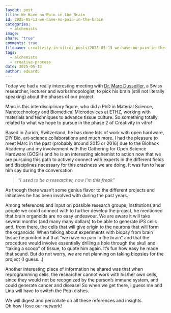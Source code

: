 ```yaml
---
layout: post
title: We Have no Pain in the Brain
id: 2025-05-13-we-have-no-pain-in-the-brain
categories:
  - alchemists
image: 
share: "true"
comments: true
filename: creativity-in-vitro/_posts/2025-05-13-we-have-no-pain-in-the-brain.md
tags:
  - alchemists
  - creative-process
date: 2025-05-13
author: eduardo
---
```


Today we had a really interesting meeting with [Dr. Marc Dusseiller](https://hackteria.org/wiki/Dusjagr), a Swiss researcher, lecturer and workshhopologist, to pick his brain (still not literally speaking) about the phases of our project. 

Marc is this interdisciplinary figure, who did a PhD in Material Science, Nanotechnology and Biomedical Microdevices at ETHZ, working with materials and techniques to advance tissue culture. So something totally related to what we hope to pursue in the phase 2 of Creativity in vitro!  

Based in Zurich, Switzerland, he has done lots of work with open hardware, DIY Bio, art-science collaborations and much more. I had the pleasure to meet Marc in the past (probably around 2015 or 2016) due to the Biohack Academy and my involvement with the Gathering for Open Science Hardware (GOSH) and he is an interesting alchemist to action now that we are pursuing this path to actively connect with experts in the different fields and disciplines necessary for this craziness we are doing. It was fun to hear him say during the conversation

>_“I used to be a researcher, now I’m this freak”_ 

As though there wasn’t some genius flavor to the different projects and initiatives he has been involved with during the past years.  

Among references and input on possible research groups, institutions and people we could connect with to further develop the project, he mentioned that brain organoids are no easy endeavour. We are aware it will take several months (and many many dollars) to be able to generate iPS cells and, from there, the cells that will give origin to the neurons that will form the organoids. When talking about experiments with biopsy from brain tissue he pointed out that “we have no pain in the brain” and that the procedure would involve essentially drilling a hole through the skull and “taking a scoop” of tissue, to quote him again. It’s fun how easy he made that sound. But do not worry, we are not planning on taking biopsies for the project (I guess…)  
  
Another interesting piece of information he shared was that when reprogramming cells, the researcher cannot work with his/her own cells, since they would not be recognized by the person’s immune system, and could generate cancer and disease! So when we get there, I guess me and Lina will have to switch the Petri dishes.
  
We will digest and percollate on all these references and insights.  
Oh how I love our network!